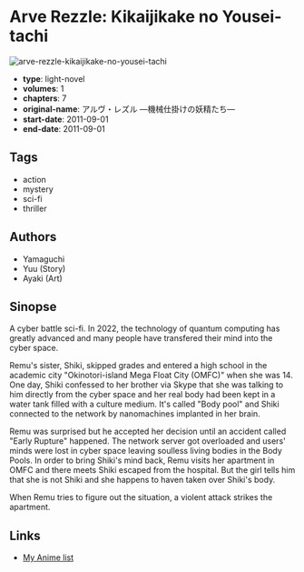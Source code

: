 # Arve Rezzle: Kikaijikake no Yousei-tachi

![arve-rezzle-kikaijikake-no-yousei-tachi](https://cdn.myanimelist.net/images/manga/3/142469.jpg)

-   **type**: light-novel
-   **volumes**: 1
-   **chapters**: 7
-   **original-name**: アルヴ・レズル ―機械仕掛けの妖精たち―
-   **start-date**: 2011-09-01
-   **end-date**: 2011-09-01

## Tags

-   action
-   mystery
-   sci-fi
-   thriller

## Authors

-   Yamaguchi
-   Yuu (Story)
-   Ayaki (Art)

## Sinopse

A cyber battle sci-fi. In 2022, the technology of quantum computing has greatly advanced and many people have transfered their mind into the cyber space.

Remu's sister, Shiki, skipped grades and entered a high school in the academic city "Okinotori-island Mega Float City (OMFC)" when she was 14. One day, Shiki confessed to her brother via Skype that she was talking to him directly from the cyber space and her real body had been kept in a water tank filled with a culture medium. It's called "Body pool" and Shiki connected to the network by nanomachines implanted in her brain.

Remu was surprised but he accepted her decision until an accident called "Early Rupture" happened. The network server got overloaded and users' minds were lost in cyber space leaving soulless living bodies in the Body Pools. In order to bring Shiki's mind back, Remu visits her apartment in OMFC and there meets Shiki escaped from the hospital. But the girl tells him that she is not Shiki and she happens to haven taken over Shiki's body.

When Remu tries to figure out the situation, a violent attack strikes the apartment.

## Links

-   [My Anime list](https://myanimelist.net/manga/82283/Arve_Rezzle__Kikaijikake_no_Yousei-tachi)
